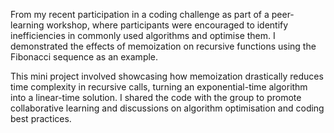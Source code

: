 From my recent participation in a coding challenge as part of a peer-learning workshop, where participants were encouraged to identify inefficiencies in commonly used algorithms and optimise them. I demonstrated the effects of memoization on recursive functions using the Fibonacci sequence as an example.

This mini project involved showcasing how memoization drastically reduces time complexity in recursive calls, turning an exponential-time algorithm into a linear-time solution. I shared the code with the group to promote collaborative learning and discussions on algorithm optimisation and coding best practices.
